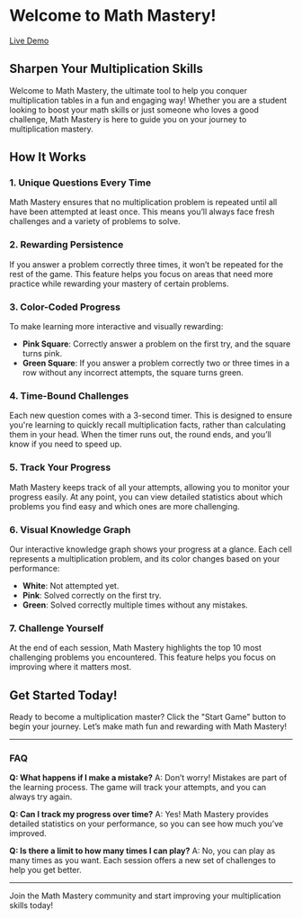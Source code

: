 # Welcome to Math Mastery!

[Live Demo](https://noveoko.github.io/mathpractice/)

## Sharpen Your Multiplication Skills

Welcome to Math Mastery, the ultimate tool to help you conquer multiplication tables in a fun and engaging way! Whether you are a student looking to boost your math skills or just someone who loves a good challenge, Math Mastery is here to guide you on your journey to multiplication mastery.

## How It Works

### 1. Unique Questions Every Time
Math Mastery ensures that no multiplication problem is repeated until all have been attempted at least once. This means you’ll always face fresh challenges and a variety of problems to solve.

### 2. Rewarding Persistence
If you answer a problem correctly three times, it won’t be repeated for the rest of the game. This feature helps you focus on areas that need more practice while rewarding your mastery of certain problems.

### 3. Color-Coded Progress
To make learning more interactive and visually rewarding:
- **Pink Square**: Correctly answer a problem on the first try, and the square turns pink.
- **Green Square**: If you answer a problem correctly two or three times in a row without any incorrect attempts, the square turns green.

### 4. Time-Bound Challenges
Each new question comes with a 3-second timer. This is designed to ensure you're learning to quickly recall multiplication facts, rather than calculating them in your head. When the timer runs out, the round ends, and you’ll know if you need to speed up.

### 5. Track Your Progress
Math Mastery keeps track of all your attempts, allowing you to monitor your progress easily. At any point, you can view detailed statistics about which problems you find easy and which ones are more challenging.

### 6. Visual Knowledge Graph
Our interactive knowledge graph shows your progress at a glance. Each cell represents a multiplication problem, and its color changes based on your performance:
- **White**: Not attempted yet.
- **Pink**: Solved correctly on the first try.
- **Green**: Solved correctly multiple times without any mistakes.

### 7. Challenge Yourself
At the end of each session, Math Mastery highlights the top 10 most challenging problems you encountered. This feature helps you focus on improving where it matters most.

## Get Started Today!
Ready to become a multiplication master? Click the "Start Game" button to begin your journey. Let’s make math fun and rewarding with Math Mastery!

---

### FAQ

**Q: What happens if I make a mistake?**
A: Don’t worry! Mistakes are part of the learning process. The game will track your attempts, and you can always try again.

**Q: Can I track my progress over time?**
A: Yes! Math Mastery provides detailed statistics on your performance, so you can see how much you’ve improved.

**Q: Is there a limit to how many times I can play?**
A: No, you can play as many times as you want. Each session offers a new set of challenges to help you get better.

---

Join the Math Mastery community and start improving your multiplication skills today!


